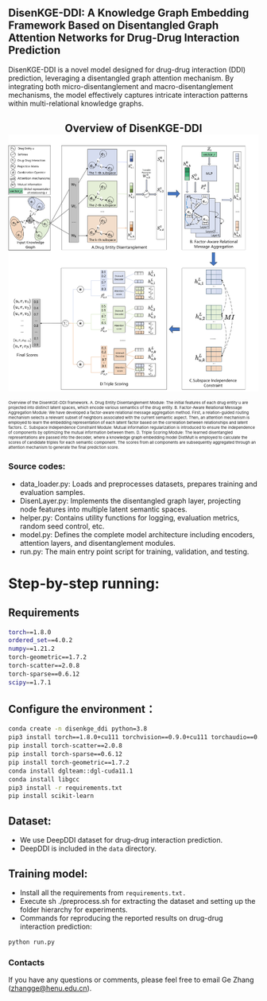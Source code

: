 ## DisenKGE-DDI: A Knowledge Graph Embedding Framework Based on Disentangled Graph Attention Networks for Drug-Drug Interaction Prediction

DisenKGE-DDI is a novel model designed for drug-drug interaction (DDI) prediction, leveraging a disentangled graph attention mechanism. By integrating both micro-disentanglement and macro-disentanglement mechanisms, the model effectively captures intricate interaction patterns within multi-relational knowledge graphs.

<h2 align="center">
  Overview of DisenKGE-DDI
  <img align="center"  src="./fig/framework.jpg" alt="...">
</h2>
<p align="left"style="font-size: 8px">Overview of the DisenKGE-DDI framework. A. Drug Entity Disentanglement Module: The initial features of each drug entity u are projected into distinct latent spaces, which encode various semantics of the drug entity. B. Factor-Aware Relational Message Aggregation Module: We have developed a factor-aware relational message aggregation method. First, a relation-guided routing mechanism selects a relevant subset of neighbors associated with the current semantic aspect. Then, an attention mechanism is employed to learn the embedding representation of each latent factor based on the correlation between relationships and latent factors. C. Subspace Independence Constraint Module: Mutual information regularization is introduced to ensure the independence of components by optimizing the mutual information between them. D. Triple Scoring Module: The learned disentangled representations are passed into the decoder, where a knowledge graph embedding model DistMult is employed to calculate the scores of candidate triples for each semantic component. The scores from all components are subsequently aggregated through an attention mechanism to generate the final prediction score.</p>



###  Source codes:

+ data_loader.py: Loads and preprocesses datasets, prepares training and evaluation samples.
+ DisenLayer.py: Implements the disentangled graph layer, projecting node features into multiple latent semantic spaces.
+ helper.py: Contains utility functions for logging, evaluation metrics, random seed control, etc.
+ model.py: Defines the complete model architecture including encoders, attention layers, and disentanglement modules.
+ run.py: The main entry point script for training, validation, and testing.


# Step-by-step running:

## Requirements

```sh
torch==1.8.0
ordered_set==4.0.2
numpy==1.21.2
torch-geometric==1.7.2                 
torch-scatter==2.0.8               
torch-sparse==0.6.12
scipy==1.7.1
```

## Configure the environment：

```sh
conda create -n disenkge_ddi python=3.8
pip3 install torch==1.8.0+cu111 torchvision==0.9.0+cu111 torchaudio==0.8.0
pip install torch-scatter==2.0.8
pip install torch-sparse==0.6.12
pip install torch-geometric==1.7.2
conda install dglteam::dgl-cuda11.1
conda install libgcc
pip3 install -r requirements.txt
pip install scikit-learn
```



## Dataset:

+ We use DeepDDI dataset for drug-drug interaction prediction.
+ DeepDDI is included in the `data` directory.

## Training model:

+ Install all the requirements from `requirements.txt.`
+ Execute sh ./preprocess.sh for extracting the dataset and setting up the folder hierarchy for experiments.
+ Commands for reproducing the reported results on drug-drug interaction prediction:

```sh
python run.py 
```

### Contacts

If you have any questions or comments, please feel free to email Ge Zhang (zhangge@henu.edu.cn).
